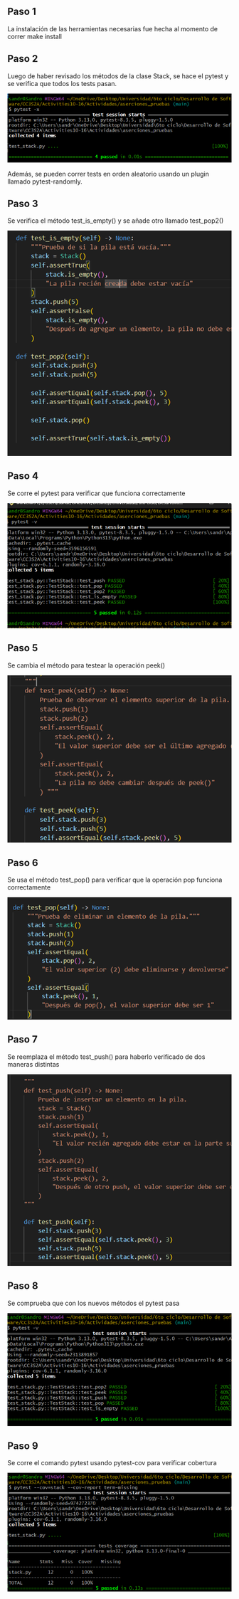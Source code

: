 ## Paso 1

La instalación de las herramientas necesarias fue hecha al momento de correr make install

## Paso 2

Luego de haber revisado los métodos de la clase Stack, se hace el pytest y se verifica que todos los tests pasan.

![](images/1.png)

Además, se pueden correr tests en orden aleatorio usando un plugin llamado pytest-randomly.

## Paso 3

Se verifica el método test_is_empty() y se añade otro llamado test_pop2()

![alt text](images/image.png)

## Paso 4

Se corre el pytest para verificar que funciona correctamente

![alt text](images/image-1.png)

## Paso 5

Se cambia el método para testear la operación peek()

![alt text](images/image-2.png)

## Paso 6

Se usa el método test_pop() para verificar que la operación pop funciona correctamente

![alt text](images/image-3.png)

## Paso 7 

Se reemplaza el método test_push() para haberlo verificado de dos maneras distintas

![alt text](images/image-4.png)

## Paso 8
Se comprueba que con los nuevos métodos el pytest pasa

![alt text](images/image-5.png)

## Paso 9 

Se corre el comando pytest usando pytest-cov para verificar cobertura

![alt text](images/image-6.png)